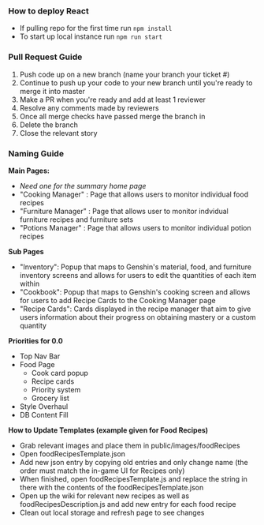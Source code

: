 ### How to deploy React
- If pulling repo for the first time run ```npm install```
- To start up local instance run ```npm run start```

### Pull Request Guide
1. Push code up on a new branch (name your branch your ticket #)
2. Continue to push up your code to your new branch until you're ready to merge it into master
3. Make a PR when you're ready and add at least 1 reviewer
4. Resolve any comments made by reviewers 
6. Once all merge checks have passed merge the branch in
7. Delete the branch 
8. Close the relevant story

### Naming Guide

**Main Pages:**
- *Need one for the summary home page*
- "Cooking Manager" : Page that allows users to monitor individual food recipes 
- "Furniture Manager" : Page that allows user to monitor indvidual furniture recipes and furniture sets
- "Potions Manager" : Page that allows users to monitor individual potion recipes

**Sub Pages**
- "Inventory": Popup that maps to Genshin's material, food, and furniture inventory screens and allows for users to edit the quantities of each item within
- "Cookbook": Popup that maps to Genshin's cooking screen and allows for users to add Recipe Cards to the Cooking Manager page
- "Recipe Cards": Cards displayed in the recipe manager that aim to give users information about their progress on obtaining mastery or a custom quantity

**Priorities for 0.0**
- Top Nav Bar
- Food Page
  -  Cook card popup
  -  Recipe cards
  -  Priority system
  -  Grocery list
- Style Overhaul
- DB Content Fill

**How to Update Templates (example given for Food Recipes)**
- Grab relevant images and place them in public/images/foodRecipes
- Open foodRecipesTemplate.json
- Add new json entry by copying old entries and only change name (the order must match the in-game UI for Recipes only)
- When finished, open foodRecipesTemplate.js and replace the string in there with the contents of the foodRecipesTemplate.json
- Open up the wiki for relevant new recipes as well as foodRecipesDescription.js and add new entry for each food recipe
- Clean out local storage and refresh page to see changes
